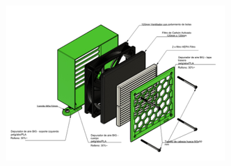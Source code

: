 
<div align="middle"><img src="/Piezas%203d/Ventilador%20para%20cerramiento%20con%20filtros/esquema.png"></div>
